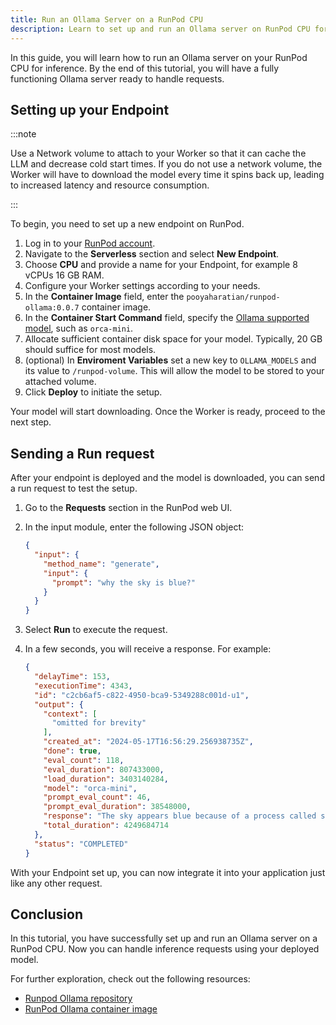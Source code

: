 ```yaml
---
title: Run an Ollama Server on a RunPod CPU
description: Learn to set up and run an Ollama server on RunPod CPU for inference with this step-by-step tutorial.
---
```


In this guide, you will learn how to run an Ollama server on your RunPod CPU for inference.
By the end of this tutorial, you will have a fully functioning Ollama server ready to handle requests.

## Setting up your Endpoint

:::note

Use a Network volume to attach to your Worker so that it can cache the LLM and decrease cold start times. If you do not use a network volume, the Worker will have to download the model every time it spins back up, leading to increased latency and resource consumption.

:::

To begin, you need to set up a new endpoint on RunPod.

1. Log in to your [RunPod account](https://www.runpod.io/console/console/home).
2. Navigate to the **Serverless** section and select **New Endpoint**.
3. Choose **CPU** and provide a name for your Endpoint, for example 8 vCPUs 16 GB RAM.
4. Configure your Worker settings according to your needs.
5. In the **Container Image** field, enter the `pooyaharatian/runpod-ollama:0.0.7` container image.
6. In the **Container Start Command** field, specify the [Ollama supported model](https://ollama.com/library), such as `orca-mini`.
7. Allocate sufficient container disk space for your model. Typically, 20 GB should suffice for most models.
8. (optional) In **Enviroment Variables** set a new key to `OLLAMA_MODELS` and its value to `/runpod-volume`. This will allow the model to be stored to your attached volume.
8. Click **Deploy** to initiate the setup.

Your model will start downloading. Once the Worker is ready, proceed to the next step.

## Sending a Run request

After your endpoint is deployed and the model is downloaded, you can send a run request to test the setup.

1. Go to the **Requests** section in the RunPod web UI.
2. In the input module, enter the following JSON object:

   ```json
   {
     "input": {
       "method_name": "generate",
       "input": {
         "prompt": "why the sky is blue?"
       }
     }
   }
   ```

3. Select **Run** to execute the request.
4. In a few seconds, you will receive a response. For example:

   ```json
   {
     "delayTime": 153,
     "executionTime": 4343,
     "id": "c2cb6af5-c822-4950-bca9-5349288c001d-u1",
     "output": {
       "context": [
         "omitted for brevity"
       ],
       "created_at": "2024-05-17T16:56:29.256938735Z",
       "done": true,
       "eval_count": 118,
       "eval_duration": 807433000,
       "load_duration": 3403140284,
       "model": "orca-mini",
       "prompt_eval_count": 46,
       "prompt_eval_duration": 38548000,
       "response": "The sky appears blue because of a process called scattering. When sunlight enters the Earth's atmosphere, it encounters molecules of air such as nitrogen and oxygen. These molecules scatter the light in all directions, but they scatter the shorter wavelengths of light (such as violet and blue) more than the longer wavelengths (such as red). This creates a reddish-orange sky that is less intense on the horizon than on the observer's position. As the sun gets lower in the sky, the amount of scattering increases and the sky appears to get brighter.",
       "total_duration": 4249684714
     },
     "status": "COMPLETED"
   }
   ```

With your Endpoint set up, you can now integrate it into your application just like any other request.

## Conclusion

In this tutorial, you have successfully set up and run an Ollama server on a RunPod CPU.
Now you can handle inference requests using your deployed model.

For further exploration, check out the following resources:

- [Runpod Ollama repository](https://github.com/pooyahrtn/)
- [RunPod Ollama container image](https://hub.docker.com/r/pooyaharatian/runpod-ollama)
